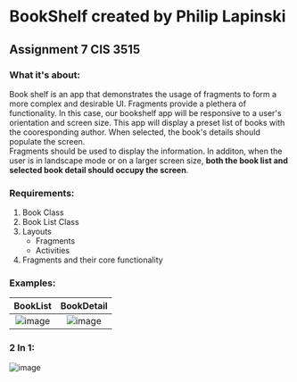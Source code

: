 # BookShelf created by Philip Lapinski
## Assignment 7 CIS 3515

### What it's about:
Book shelf is an app that demonstrates the usage of fragments to form a more complex and desirable UI. Fragments provide a plethera
of functionality. In this case, our bookshelf app will be responsive to a user's orientation and screen size. This app will display a 
preset list of books with the cooresponding author. When selected, the book's details should populate the screen.  
Fragments should be used to display the information. In additon, when the user is in landscape mode or on a larger screen size,
**both the book list and selected book detail should occupy the screen**. 

### Requirements:
1) Book Class
2) Book List Class
3) Layouts
    - Fragments
    - Activities
4) Fragments and their core functionality


### Examples:

BookList      |  BookDetail
:-------------------------:|:-------------------------:
![image](https://user-images.githubusercontent.com/41872747/112651356-b1ec0780-8e22-11eb-9ef4-1f3c08eaa6ea.png)  |  ![image](https://user-images.githubusercontent.com/41872747/112651467-cc25e580-8e22-11eb-8ccd-fd6e82f2f669.png)

### 2 In 1:

![image](https://user-images.githubusercontent.com/41872747/112651515-dc3dc500-8e22-11eb-8259-9f08655cca8b.png)

